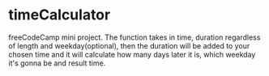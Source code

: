 # timeCalculator
freeCodeCamp mini project.
The function takes in time, duration regardless of length
and weekday(optional), then the duration will be added to your chosen time and it will
calculate how many days later it is, which weekday it's gonna be and result time.
